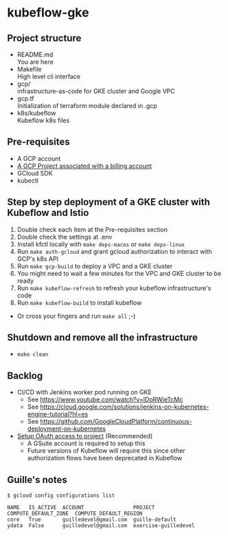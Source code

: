 # kubeflow-gke

## Project structure

- README.md \
You are here
- Makefile \
High level cli interface
- gcp/ \
infrastructure-as-code for GKE cluster and Google VPC
- gcp.tf \
Initialization of terraform module declared in .gcp
- k8s/kubeflow \
Kubeflow k8s files

## Pre-requisites

- A GCP account
- [A GCP Project associated with a billing account](https://console.cloud.google.com/billing/projects?folder&organizationId)
- GCloud SDK
- kubectl

## Step by step deployment of a GKE cluster with Kubeflow and Istio

1. Double check each item at the Pre-requisites section
1. Double check the settings at .env
1. Install kfctl locally with `make deps-macos` or `make deps-linux`
1. Run `make auth-gcloud` and grant gcloud authorization to interact with GCP's k8s API
1. Run `make gcp-build` to deploy a VPC and a GKE cluster
1. You might need to wait a few minutes for the VPC and GKE cluster to be ready
1. Run `make kubeflow-refresh` to refresh your kubeflow infrastructure's code
1. Run `make kubeflow-build` to install kubeflow

- Or cross your fingers and run `make all` ;-)

## Shutdown and remove all the infrastructure

- `make clean`

## Backlog

- CI/CD with Jenkins worker pod running on GKE
  - See https://www.youtube.com/watch?v=IDoRWieTcMc
  - See https://cloud.google.com/solutions/jenkins-on-kubernetes-engine-tutorial?hl=es
  - See https://github.com/GoogleCloudPlatform/continuous-deployment-on-kubernetes
- [Setup OAuth access to project](https://www.kubeflow.org/docs/gke/deploy/oauth-setup/) (Recommended)
  - A GSuite account is required to setup this
  - Future versions of Kubeflow will require this since other authorization flows have been deprecated in Kubeflow

## Guille's notes

`$ gcloud config configurations list`

```shell
NAME   IS_ACTIVE  ACCOUNT                PROJECT               COMPUTE_DEFAULT_ZONE  COMPUTE_DEFAULT_REGION
core   True       guilledevel@gmail.com  guille-default
ydata  False      guilledevel@gmail.com  exercise-guilledevel
```
